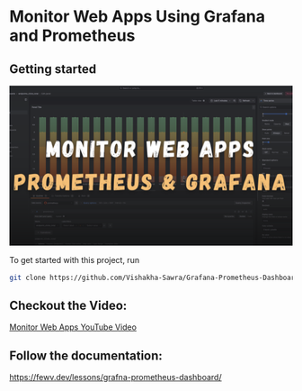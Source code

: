 # Monitor Web Apps Using Grafana and Prometheus

## Getting started

![Lesson image](/grafana.png)

To get started with this project, run

```bash
git clone https://github.com/Vishakha-Sawra/Grafana-Prometheus-Dashboard
```

## Checkout the Video: 

[Monitor Web Apps YouTube Video](https://www.youtube.com/watch?v=y6bfr72Nntw&t=28s)

## Follow the documentation:

https://fewv.dev/lessons/grafna-prometheus-dashboard/
